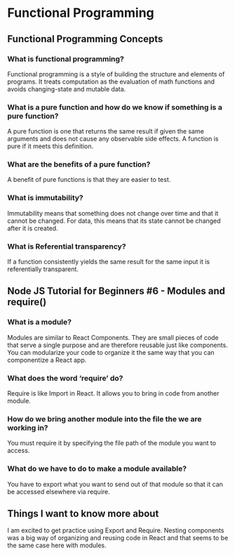 # **Functional Programming**

## **Functional Programming Concepts**

### What is functional programming?

Functional programming is a style of building the structure and elements of programs. It treats computation as the evaluation of math functions and avoids changing-state and mutable data.

### What is a pure function and how do we know if something is a pure function?

A pure function is one that returns the same result if given the same arguments and does not cause any observable side effects. A function is pure if it meets this definition.

### What are the benefits of a pure function?

A benefit of pure functions is that they are easier to test.

### What is immutability?

Immutability means that something does not change over time and that it cannot be changed. For data, this means that its state cannot be changed after it is created.

### What is Referential transparency?

If a function consistently yields the same result for the same input it is referentially transparent.

## **Node JS Tutorial for Beginners #6 - Modules and require()**

### What is a module?

Modules are similar to React Components. They are small pieces of code that serve a single purpose and are therefore reusable just like components. You can modularize your code to organize it the same way that you can componentize a React app.

### What does the word ‘require’ do?

Require is like Import in React. It allows you to bring in code from another module.

### How do we bring another module into the file the we are working in?

You must require it by specifying the file path of the module you want to access.

### What do we have to do to make a module available?

You have to export what you want to send out of that module so that it can be accessed elsewhere via require.

## **Things I want to know more about**

I am excited to get practice using Export and Require. Nesting components was a big way of organizing and reusing code in React and that seems to be the same case here with modules.

